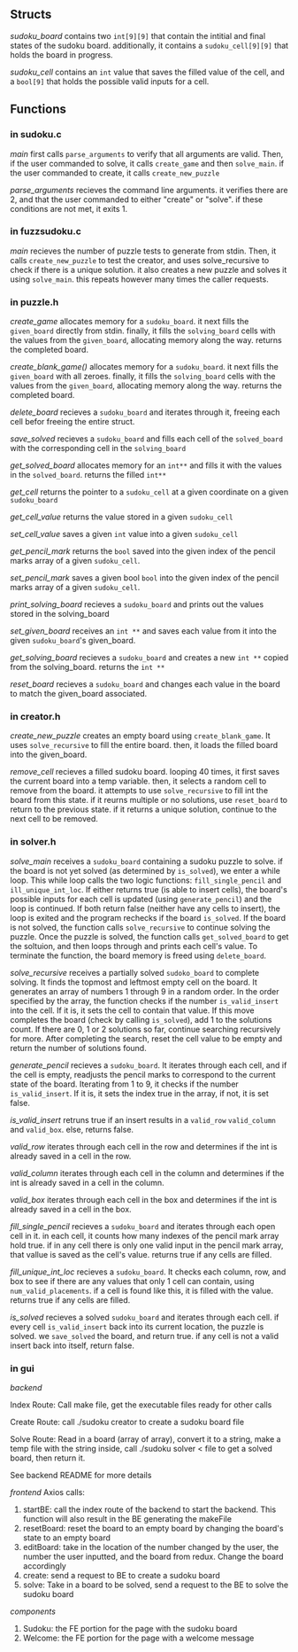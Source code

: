 
## Structs

*sudoku_board* contains two `int[9][9]` that contain the intitial and final states of the sudoku board. additionally, it contains a `sudoku_cell[9][9]` that holds the board in progress.

*sudoku_cell* contains an `int` value that saves the filled value of the cell, and a `bool[9]` that holds the possible valid inputs for a cell.

## Functions

### in sudoku.c

*main* first calls `parse_arguments` to verify that all arguments are valid. Then, if the user commanded to solve, it calls `create_game` and then `solve_main`. if the user commanded to create, it calls `create_new_puzzle`

*parse_arguments* recieves the command line arguments. it verifies there are 2, and that the user commanded to either "create" or "solve". if these conditions are not met, it exits 1.

### in fuzzsudoku.c

*main* recieves the number of puzzle tests to generate from stdin. Then, it calls `create_new_puzzle` to test the creator, and uses solve_recursive to check if there is a unique solution. it also creates a new puzzle and solves it using `solve_main`. this repeats however many times the caller requests.

### in puzzle.h

*create_game* allocates memory for a `sudoku_board`. it next fills the `given_board` directly from stdin. finally, it fills the `solving_board` cells with the values from the `given_board`, allocating memory along the way. returns the completed board.

*create_blank_game()* allocates memory for a `sudoku_board`. it next fills the `given_board` with all zeroes. finally, it fills the `solving_board` cells with the values from the `given_board`, allocating memory along the way. returns the completed board.

*delete_board* recieves a `sudoku_board` and iterates through it, freeing each cell befor freeing the entire struct.

*save_solved* recieves a `sudoku_board` and fills each cell of the `solved_board` with the corresponding cell in the `solving_board`

*get_solved_board* allocates memory for an `int**` and fills it with the values in the `solved_board`. returns the filled `int**`

*get_cell* returns the pointer to a `sudoku_cell` at a given coordinate on a given `sudoku_board`

*get_cell_value* returns the value stored in a given `sudoku_cell`

*set_cell_value* saves a given `int` value into a given `sudoku_cell`

*get_pencil_mark* returns the `bool` saved into the given index of the pencil marks array of a given `sudoku_cell`. 

*set_pencil_mark* saves a given bool `bool` into the given index of the pencil marks array of a given `sudoku_cell`. 

*print_solving_board* recieves a `sudoku_board` and prints out the values stored in the solving_board

*set_given_board* receives an `int **` and saves each value from it into the given `sudoku_board`'s given_board.

*get_solving_board* recieves a `sudoku_board` and creates a new `int **` copied from the solving_board. returns the `int **`

*reset_board* recieves a `sudoku_board` and changes each value in the board to match the given_board associated. 

### in creator.h

*create_new_puzzle* creates an empty board using `create_blank_game`. It uses `solve_recursive` to fill the entire board. then, it loads the filled board into the given_board. 

*remove_cell* recieves a filled sudoku board. looping 40 times, it first saves the current board into a temp variable. then, it selects a random cell to remove from the board. it attempts to use `solve_recursive` to fill int the board from this state. if it reurns multiple or no solutions, use `reset_board` to return to the previous state. if it returns a unique solution, continue to the next cell to be removed.

### in solver.h

*solve_main* receives a `sudoku_board` containing a sudoku puzzle to solve. if the board is not yet solved (as determined by `is_solved`), we enter a while loop. This while loop calls the two logic functions: `fill_single_pencil` and `ill_unique_int_loc`. If either returns true (is able to insert cells), the board's possible inputs for each cell is updated (using `generate_pencil`) and the loop is continued. If both return false (neither have any cells to insert), the loop is exited and the program rechecks if the board `is_solved`. If the board is not solved, the function calls `solve_recursive` to continue solving the puzzle. Once the puzzle is solved, the function calls `get_solved_board` to get the soltuion, and then loops through and prints each cell's value. To terminate the function, the board memory is freed using `delete_board`.

*solve_recursive* receives a partially solved `sudoko_board` to complete solving. It finds the topmost and leftmost empty cell on the board. It generates an array of numbers 1 through 9 in a random order. In the order specified by the array, the function checks if the number `is_valid_insert` into the cell. If it is, it sets the cell to contain that value. If this move completes the board (check by calling `is_solved`), add 1 to the solutions count. If there are 0, 1 or 2 solutions so far, continue searching recursively for more. After completing the search, reset the cell value to be empty and return the number of solutions found. 

*generate_pencil* recieves a `sudoku_board`. It iterates through each cell, and if the cell is empty, readjusts the pencil marks to correspond to the current state of the board. Iterating from 1 to 9, it checks if the number `is_valid_insert`. If it is, it sets the index true in the array, if not, it is set false.

*is_valid_insert* retruns true if an insert results in a `valid_row` `valid_column` and `valid_box`. else, returns false.

*valid_row* iterates through each cell in the row and determines if the int is already saved in a cell in the row.

*valid_column* iterates through each cell in the column and determines if the int is already saved in a cell in the column.

*valid_box* iterates through each cell in the box and determines if the int is already saved in a cell in the box.

*fill_single_pencil* recieves a `sudoku_board` and iterates through each open cell in it. in each cell, it counts how many indexes of the pencil mark array hold true. if in any cell there is only one valid input in the pencil mark array, that vallue is saved as the cell's value. returns true if any cells are filled.

*fill_unique_int_loc* recieves a `sudoku_board`. It checks each column, row, and box to see if there are any values that only 1 cell can contain, using `num_valid_placements`. if a cell is found like this, it is filled with the value. returns true if any cells are filled.

*is_solved* recieves a solved `sudoku_board` and iterates through each cell. if every cell `is_valid_insert` back into its current location, the puzzle is solved. we `save_solved` the board, and return true. if any cell is not a valid insert back into itself, return false.

### in gui

*backend* 

Index Route: Call make file, get the executable files ready for other calls

Create Route: call ./sudoku creator to create a sudoku board file

Solve Route: Read in a board (array of array), convert it to a string, make a temp file with the string inside, call ./sudoku solver < file to get a solved board, then return it.

See backend README for more details

*frontend*
Axios calls:
1. startBE: call the index route of the backend to start the backend. This function will also result in the BE generating the makeFile
2. resetBoard: reset the board to an empty board by changing the board's state to an empty board
3. editBoard: take in the location of the number changed by the user, the number the user inputted, and the board from redux. Change the board accordingly
4. create: send a request to BE to create a sudoku board
5. solve: Take in a board to be solved, send a request to the BE to solve the sudoku board

*components*
1. Sudoku: the FE portion for the page with the sudoku board
2. Welcome: the FE portion for the page with a welcome message